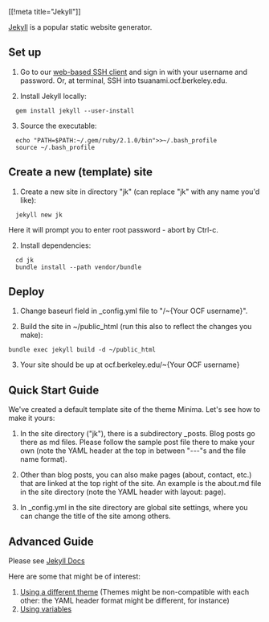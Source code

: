 [[!meta title="Jekyll"]]

[Jekyll](https://jekyllrb.com) is a popular static website generator.

## Set up

1. Go to our [web-based SSH client](https://ssh.ocf.berkeley.edu/) and sign in
   with your username and password. Or, at terminal, SSH into tsuanami.ocf.berkeley.edu.

2. Install Jekyll locally:
```shell
  gem install jekyll --user-install
```

3. Source the executable:
```shell
  echo "PATH=$PATH:~/.gem/ruby/2.1.0/bin">>~/.bash_profile
  source ~/.bash_profile
```

## Create a new (template) site

1. Create a new site in directory "jk" (can replace "jk" with any name you'd like):
```shell
  jekyll new jk
```
Here it will prompt you to enter root password - abort by Ctrl-c.

2. Install dependencies:
```shell
  cd jk
  bundle install --path vendor/bundle
```

## Deploy

1. Change baseurl field in _config.yml file to "/~{Your OCF username}".

2. Build the site in ~/public_html (run this also to reflect the changes you make):
```shell
bundle exec jekyll build -d ~/public_html
```

3. Your site should be up at ocf.berkeley.edu/~{Your OCF username}

## Quick Start Guide

We've created a default template site of the theme Minima. Let's see how to make it yours:

1. In the site directory ("jk"), there is a subdirectory _posts. Blog posts go there as md files. Please follow the sample post file there to make your own (note the YAML header at the top in between "---"s and the file name format).

2. Other than blog posts, you can also make pages (about, contact, etc.) that are linked at the top right of the site. An example is the about.md file in the site directory (note the YAML header with layout: page).

3. In _config.yml in the site directory are global site settings, where you can change the title of the site among others.

## Advanced Guide

Please see [Jekyll Docs](https://jekyllrb.com/docs/home/)

Here are some that might be of interest:

1. [Using a different theme](https://jekyllrb.com/docs/themes/#installing-a-theme) (Themes might be non-compatible with each other: the YAML header format might be different, for instance)
2. [Using variables](https://jekyllrb.com/docs/variables/)
